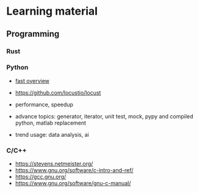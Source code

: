 # Learning material


## Programming

### Rust

### Python
  * [fast overview](pythonbasics.org)

* https://github.com/locustio/locust
* performance, speedup
* advance topics: generator, iterator, unit test, mock, pypy and compiled python, matlab replacement
* trend usage: data analysis, ai

### C/C++ 
 * https://stevens.netmeister.org/
 * https://www.gnu.org/software/c-intro-and-ref/
 * https://gcc.gnu.org/
 * https://www.gnu.org/software/gnu-c-manual/
